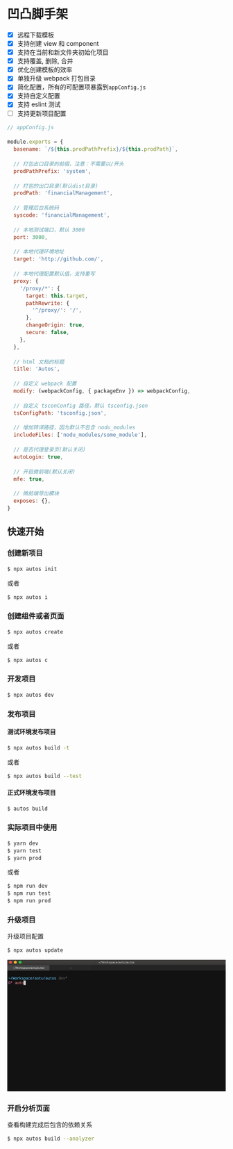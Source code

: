# 凹凸脚手架

- [x] 远程下载模板
- [x] 支持创建 view 和 component
- [x] 支持在当前和新文件夹初始化项目
- [x] 支持覆盖, 删除, 合并
- [x] 优化创建模板的效率
- [x] 单独升级 webpack 打包目录
- [x] 简化配置，所有的可配置项暴露到`appConfig.js`
- [x] 支持自定义配置
- [x] 支持 eslint 测试
- [ ] 支持更新项目配置

```js
// appConfig.js

module.exports = {
  basename: `/${this.prodPathPrefix}/${this.prodPath}`,

  // 打包出口目录的前缀，注意：不需要以/开头
  prodPathPrefix: 'system',

  // 打包的出口目录(默认dist目录)
  prodPath: 'financialManagement',

  // 管理后台系统码
  syscode: 'financialManagement',

  // 本地测试端口，默认 3000
  port: 3000,

  // 本地代理环境地址
  target: 'http://github.com/',

  // 本地代理配置默认值，支持重写
  proxy: {
    '/proxy/*': {
      target: this.target,
      pathRewrite: {
        '^/proxy/': '/',
      },
      changeOrigin: true,
      secure: false,
    },
  },

  // html 文档的标题
  title: 'Autos',

  // 自定义 webpack 配置
  modify: (webpackConfig, { packageEnv }) => webpackConfig,

  // 自定义 tsconConfig 路径，默认 tsconfig.json
  tsConfigPath: 'tsconfig.json',

  // 增加转译路径，因为默认不包含 nodu_modules
  includeFiles: ['nodu_modules/some_module'],

  // 是否代理登录页(默认关闭)
  autoLogin: true,

  // 开启微前端(默认关闭)
  mfe: true,

  // 微前端导出模块
  exposes: {},
}
```

## 快速开始

### 创建新项目

```bash
$ npx autos init
```

或者

```bash
$ npx autos i
```

### 创建组件或者页面

```bash
$ npx autos create
```

或者

```bash
$ npx autos c
```

### 开发项目

```bash
$ npx autos dev
```

### 发布项目

#### 测试环境发布项目

```bash
$ npx autos build -t
```

或者

```bash
$ npx autos build --test
```

#### 正式环境发布项目

```bash
$ autos build
```

### 实际项目中使用

```bash
$ yarn dev
$ yarn test
$ yarn prod
```

或者

```bash
$ npm run dev
$ npm run test
$ npm run prod
```

### 升级项目

升级项目配置

```bash
$ npx autos update
```

![update.gif](./assets/images/update.gif)

### 开启分析页面

查看构建完成后包含的依赖关系

```bash
$ npx autos build --analyzer
```
